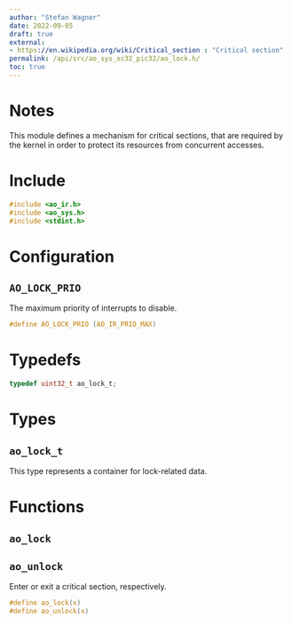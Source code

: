 ```yaml
---
author: "Stefan Wagner"
date: 2022-09-05
draft: true
external:
- https://en.wikipedia.org/wiki/Critical_section : "Critical section"
permalink: /api/src/ao_sys_xc32_pic32/ao_lock.h/
toc: true
---
```


# Notes

This module defines a mechanism for critical sections, that are required by the kernel in order to protect its resources from concurrent accesses.

# Include

```c
#include <ao_ir.h>
#include <ao_sys.h>
#include <stdint.h>
```

# Configuration

## `AO_LOCK_PRIO`

The maximum priority of interrupts to disable.

```c
#define AO_LOCK_PRIO (AO_IR_PRIO_MAX)
```

# Typedefs

```c
typedef uint32_t ao_lock_t;
```

# Types

## `ao_lock_t`

This type represents a container for lock-related data.

# Functions

## `ao_lock`
## `ao_unlock`

Enter or exit a critical section, respectively.

```c
#define ao_lock(x)
#define ao_unlock(x)
```
